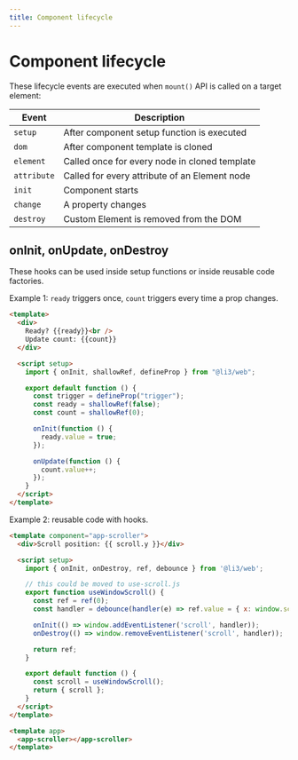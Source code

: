 ```yaml
---
title: Component lifecycle
---
```


# Component lifecycle

These lifecycle events are executed when `mount()` API is called on a target element:

| Event            | Description                                    |
| ---------------- | ---------------------------------------------- |
| `setup`          | After component setup function is executed     |
| `dom`            | After component template is cloned             |
| `element`        | Called once for every node in cloned template  |
| `attribute`      | Called for every attribute of an Element node  |
| `init`           | Component starts                               |
| `change`         | A property changes                             |
| `destroy`        | Custom Element is removed from the DOM         |

## onInit, onUpdate, onDestroy

These hooks can be used inside setup functions or inside reusable code factories.

Example 1: `ready` triggers once, `count` triggers every time a prop changes.

```html
<template>
  <div>
    Ready? {{ready}}<br />
    Update count: {{count}}
  </div>

  <script setup>
    import { onInit, shallowRef, defineProp } from "@li3/web";

    export default function () {
      const trigger = defineProp("trigger");
      const ready = shallowRef(false);
      const count = shallowRef(0);

      onInit(function () {
        ready.value = true;
      });

      onUpdate(function () {
        count.value++;
      });
    }
  </script>
</template>
```

Example 2: reusable code with hooks.

```html
<template component="app-scroller">
  <div>Scroll position: {{ scroll.y }}</div>

  <script setup>
    import { onInit, onDestroy, ref, debounce } from '@li3/web';

    // this could be moved to use-scroll.js
    export function useWindowScroll() {
      const ref = ref(0);
      const handler = debounce(handler(e) => ref.value = { x: window.scrollX, y: window.scrollY });

      onInit(() => window.addEventListener('scroll', handler));
      onDestroy(() => window.removeEventListener('scroll', handler));

      return ref;
    }

    export default function () {
      const scroll = useWindowScroll();
      return { scroll };
    }
  </script>
</template>

<template app>
  <app-scroller></app-scroller>
</template>
```

